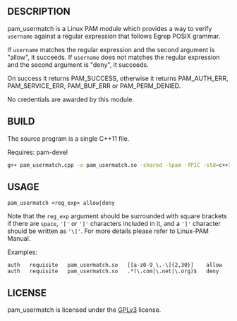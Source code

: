 ## DESCRIPTION
pam_usermatch is a Linux PAM module which provides a way to verify ```username``` against a regular expression that follows Egrep POSIX grammar.

If ```username``` matches the regular expression and the second argument is "allow", it succeeds.
If ```username``` does not matches the regular expression and the second argument is "deny", it succeeds.

On success it returns PAM_SUCCESS, otherwise it returns PAM_AUTH_ERR, PAM_SERVICE_ERR, PAM_BUF_ERR or PAM_PERM_DENIED.

No credentials are awarded by this module.
## BUILD
The source program is a single C++11 file.

Requires: pam-devel

```bash
g++ pam_usermatch.cpp -o pam_usermatch.so -shared -lpam -fPIC -std=c++11
```
## USAGE
```
pam_usermatch <reg_exp> allow|deny
```
Note that the ```reg_exp``` argument should be surrounded with square brackets if there are ```space```, ```'['``` or ```']'``` characters included in it, and a ```']'``` character should be written as ```'\]'```. For more details please refer to Linux-PAM Manual.

Examples:
```
auth   requisite   pam_usermatch.so   [[a-z0-9_\.-\]{2,30}]    allow
auth   requisite   pam_usermatch.so   .*(\.com|\.net|\.org)$   deny
```
## LICENSE
pam_usermatch is licensed under the [GPLv3](LICENSE) license.
